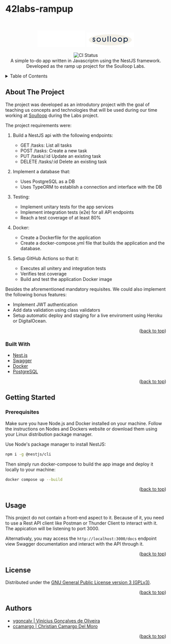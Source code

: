 # 42labs-rampup

<div id="top"></div>

<!-- PROJECT SHIELDS -->
<br/>
<p align="center">
    <img src="./resources/repo/42-labs-logo.png" alt="Logo" width="150">
    <img src="./resources/repo/soulloop-logo.png" alt="Logo" width="150">

  <p align="center">
    <img src="https://github.com/vinicius507/42labs-rampup/actions/workflows/main.yml/badge.svg?branch=main" alt="CI Status"/>
    <br/>
    A simple to-do app written in Javascriptm using the NestJS framework. Developed as the ramp up project for the Soulloop Labs.
  </p>
</p>



<!-- TABLE OF CONTENTS -->
<details>
  <summary>Table of Contents</summary>
  <ol>
    <li>
      <a href="#about-the-project">About The Project</a>
      <ul>
        <li><a href="#built-with">Built With</a></li>
      </ul>
    </li>
    <li>
      <a href="#getting-started">Getting Started</a>
      <ul>
        <li><a href="#prerequisites">Prerequisites</a></li>
        <li><a href="#installation">Installation</a></li>
      </ul>
    </li>
    <li><a href="#usage">Usage</a></li>
    <li><a href="#license">License</a></li>
    <li><a href="#contact">Contact</a></li>
    <li><a href="#acknowledgments">Acknowledgments</a></li>
  </ol>
</details>



<!-- ABOUT THE PROJECT -->
## About The Project

The project was developed as an introdutory project with the goal of teaching us concepts and technologies that will be used during our time working at [Soulloop](https://soulloop.com/) during the Labs project.

The project requirements were:

1. Build a NestJS api with the following endpoints:
    * GET /tasks: List all tasks
    * POST /tasks: Create a new task
    * PUT /tasks/:id Update an existing task
    * DELETE /tasks/:id Delete an existing task

2. Implement a database that:
    * Uses PostgreSQL as a DB
    * Uses TypeORM to establish a connection and interface with the DB

3. Testing:
    * Implement unitary tests for the app services
    * Implement integration tests (e2e) for all API endpoints
    * Reach a test coverage of at least 80%

4. Docker:
    * Create a Dockerfile for the application
    * Create a docker-compose.yml file that builds the application and the database.

5. Setup GitHub Actions so that it:
    * Executes all unitery and integration tests
    * Verifies test coverage
    * Build and test the application Docker image

Besides the aforementioned mandatory requisites. We could also implement the following bonus features:

* Implement JWT authentication
* Add data validation using class validators
* Setup automatic deploy and staging for a live enviroment using Heroku or DigitalOcean.

<p align="right">(<a href="#top">back to top</a>)</p>



### Built With

* [Nest.js](https://nestjs.com/)
* [Swagger](https://swagger.io/)
* [Docker](https://www.docker.com/)
* [PostgreSQL](https://www.postgresql.org/)

<p align="right">(<a href="#top">back to top</a>)</p>



<!-- GETTING STARTED -->
## Getting Started
### Prerequisites

Make sure you have Node.js and Docker installed on your machine. Follow the instructions on Nodes and Dockers website or download them using your Linux distribution package manager.

Use Node's package manager to install NestJS:

  ```sh
  npm i -g @nestjs/cli
  ```

Then simply run docker-compose to build the app image and deploy it locally to your machine:
  ```sh
  docker compose up --build
  ```

<p align="right">(<a href="#top">back to top</a>)</p>



<!-- USAGE EXAMPLES -->
## Usage

This project do not contain a front-end aspect to it. Because of it, you need to use a Rest API client like Postman or Thunder Client to interact with it. The appication will be listening to port 3000.

Alternativaly, you may access the ```http://localhost:3000/docs``` endpoint view Swagger documentation and interact with the API through it.

<p align="right">(<a href="#top">back to top</a>)</p>


<!-- LICENSE -->
## License

Distributed under the [GNU General Public License version 3 (GPLv3)](https://www.gnu.org/licenses/gpl-3.0.html). 

<p align="right">(<a href="#top">back to top</a>)</p>


<!-- ACKNOWLEDGMENTS -->
## Authors

* [vgoncalv | Vinícius Gonçalves de Oliveira](https://github.com/vinicius507)
* [ccamargo | Christian Camargo Del Moro](https://github.com/chrisdelmoro)

<p align="right">(<a href="#top">back to top</a>)</p>
